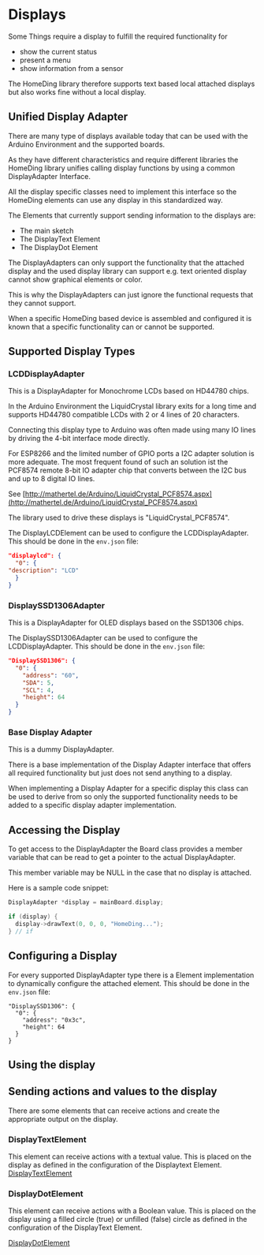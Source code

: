 # Displays

Some Things require a display to fulfill the required functionality for

* show the current status
* present a menu
* show information from a sensor

The HomeDing library therefore supports text based local attached displays but also works fine without a local display.

## Unified Display Adapter

There are many type of displays available today that can be used with the Arduino Environment and the supported boards.

As they have different characteristics and require different libraries the HomeDing library unifies calling display functions by using a common DisplayAdapter Interface.

All the display specific classes need to implement this interface so the HomeDing elements can use any display in this standardized way.

The Elements that currently support sending information to the displays are:

* The main sketch
* The DisplayText Element
* The DisplayDot Element

The DisplayAdapters can only support the functionality that the attached display and the used display library can support 
e.g. text oriented display cannot show graphical elements or color.

This is why the DisplayAdapters can just ignore the functional requests that they cannot support. 

When a specific HomeDing based device is assembled and configured it is known that a specific functionality can or cannot be supported.

## Supported Display Types

### LCDDisplayAdapter

This is a DisplayAdapter for Monochrome LCDs based on HD44780 chips.

In the Arduino Environment the LiquidCrystal library exits for a long time and supports HD44780 compatible LCDs with 2 or 4 lines of 20 characters.

Connecting this display type to Arduino was often made using many IO lines by driving the 4-bit interface mode directly.

For ESP8266 and the limited number of GPIO ports a I2C adapter solution is more adequate. The most frequent found of such an solution ist the PCF8574 remote 8-bit IO adapter chip that converts between the I2C bus and up to 8 digital IO lines.

See [http://mathertel.de/Arduino/LiquidCrystal_PCF8574.aspx](http://mathertel.de/Arduino/LiquidCrystal_PCF8574.aspx)

The library used to drive these displays is "LiquidCrystal_PCF8574".

The DisplayLCDElement can be used to configure the LCDDisplayAdapter. 
This should be done in the `env.json` file:

```JSON
"displaylcd": {
  "0": {
"description": "LCD"
  }
}
```

### DisplaySSD1306Adapter

This is a DisplayAdapter for OLED displays based on the SSD1306 chips.

The DisplaySSD1306Adapter can be used to configure the LCDDisplayAdapter. 
This should be done in the `env.json` file:

```JSON
"DisplaySSD1306": {
  "0": {
    "address": "60",
    "SDA": 5,
    "SCL": 4,
    "height": 64
  }
}
```

### Base Display Adapter

This is a dummy DisplayAdapter.

There is a base implementation of the Display Adapter interface that offers all required functionality but just does not
send anything to a display.

When implementing a Display Adapter for a specific display this class can be used to derive from so only the supported functionality needs to be added to a specific display adapter implementation.

## Accessing the Display

To get access to the DisplayAdapter the Board class provides a member variable that can be read to get a pointer to the actual DisplayAdapter.

This member variable may be NULL in the case that no display is attached.

Here is a sample code snippet:

```CPP
DisplayAdapter *display = mainBoard.display;

if (display) {
  display->drawText(0, 0, 0, "HomeDing...");
} // if
```

## Configuring a Display

For every supported DisplayAdapter type there is a Element implementation to dynamically configure the attached element. This should be done in the `env.json` file:

```
"DisplaySSD1306": {
  "0": {
    "address": "0x3c",
    "height": 64
  }
}

```

## Using the display

## Sending actions and values to the display

There are some elements that can receive actions and create the appropriate output on the display.


### DisplayTextElement

This element can receive actions with a textual value. This is placed on the display as defined in the configuration of the Displaytext Element.
[DisplayTextElement](DisplayTextElement)

### DisplayDotElement

This element can receive actions with a Boolean value. This is placed on the display using a filled circle (true) or unfilled (false) circle as defined in the configuration of the DisplayText Element.

[DisplayDotElement](DisplayDotElement)